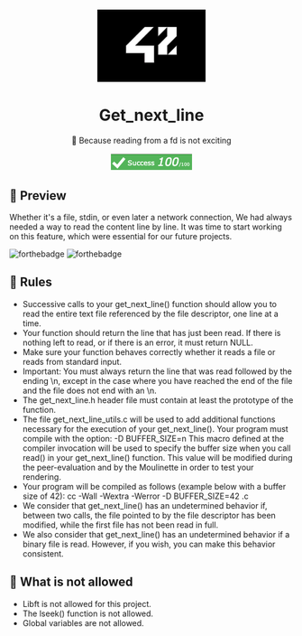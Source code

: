 # <!--gnl-->
<div align="center">
  <img src="src/school_42_logo.jpeg" height="128px" alt="badge de 42" >
  <h1>Get_next_line</h1>
  <p>🚀 Because reading from a fd is not exciting</p>
  <img src="src/grade.png" alt="grade of the get_next_line project">
<pr> 
</div>

## 👀 Preview
Whether it's a file, stdin, or even later a network connection, We had always needed a way to read the content line by line. It was time to start working on this feature, which were essential for our future projects. 

![forthebadge](https://forthebadge.com/images/badges/made-with-c-sharp.svg)
![forthebadge](https://forthebadge.com/images/badges/check-it-out.svg)



## 👀 Rules

- Successive calls to your get_next_line() function should allow you to read the entire text file referenced by the file descriptor, one line at a time.
- Your function should return the line that has just been read.
If there is nothing left to read, or if there is an error, it must return NULL.
- Make sure your function behaves correctly whether it reads a file or reads from standard input.
- Important: You must always return the line that was read followed by the ending \n, except in the case where you have reached the end of the file and the file does not end with an \n.
- The get_next_line.h header file must contain at least the prototype of the function.
- The file get_next_line_utils.c will be used to add additional functions necessary for the execution of your get_next_line().
Your program must compile with the option: -D BUFFER_SIZE=n
This macro defined at the compiler invocation will be used to specify the buffer size when you call read() in your get_next_line() function.
This value will be modified during the peer-evaluation and by the Moulinette in order to test your rendering.
- Your program will be compiled as follows (example below with a buffer size of 42):
cc -Wall -Wextra -Werror -D BUFFER_SIZE=42 <files>.c
- We consider that get_next_line() has an undetermined behavior if, between two calls, the file pointed to by the file descriptor has been modified, while the first file has not been read in full.
- We also consider that get_next_line() has an undetermined behavior if a binary file is read. However, if you wish, you can make this behavior consistent.

## 👀 What is not allowed
- Libft is not allowed for this project.
- The lseek() function is not allowed.
- Global variables are not allowed.

<!--badges : https://badge42.vercel.app-->